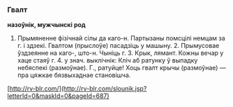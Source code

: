 ### Гвалт
**назоўнік, мужчынскі род**

1. Прымяненне фізічнай сілы да каго-н. Партызаны помсцілі немцам за г. і здзекі. Гвалтом (прыслоўе) пасадзіць у машыну. 2. Прымусовае ўздзеянне на каго-, што-н. Чыніць г. 3. Крык, лямант. Кожны вечар у хаце стаяў г. 4. у знач. выклічнік: Кліч аб ратунку ў выпадку небяспекі (размоўнае). Г., ратуйце! Хоць гвалт крычы (размоўнае) — пра цяжкае бязвыхаднае становішча.

<a rel="author">[http://rv-blr.com/](http://rv-blr.com/slounik.jsp?letterId=0&maskId=0&pageId=687)</a>
